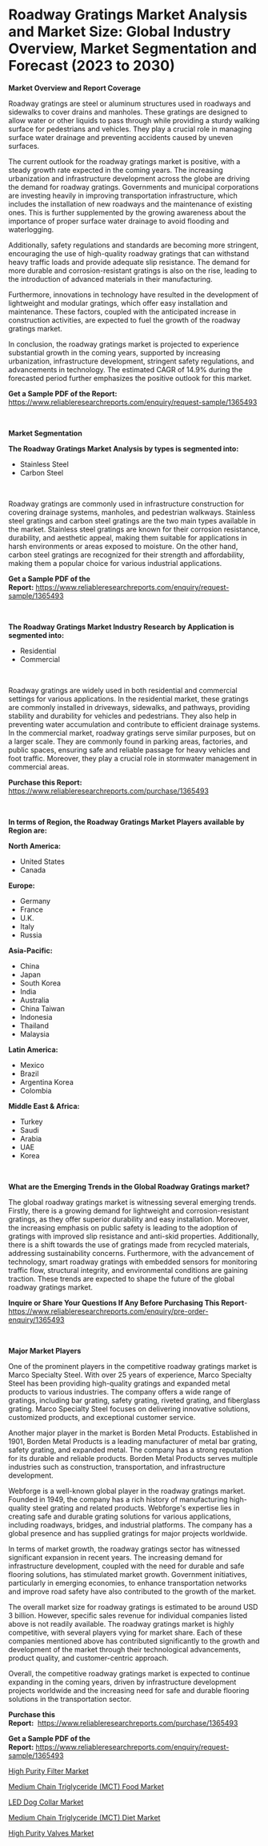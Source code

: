 <p><h1>Roadway Gratings Market Analysis and Market Size: Global Industry Overview, Market Segmentation and Forecast (2023 to 2030)</h1></p><p><strong>Market Overview and Report Coverage</strong></p>
<p><p>Roadway gratings are steel or aluminum structures used in roadways and sidewalks to cover drains and manholes. These gratings are designed to allow water or other liquids to pass through while providing a sturdy walking surface for pedestrians and vehicles. They play a crucial role in managing surface water drainage and preventing accidents caused by uneven surfaces.</p><p>The current outlook for the roadway gratings market is positive, with a steady growth rate expected in the coming years. The increasing urbanization and infrastructure development across the globe are driving the demand for roadway gratings. Governments and municipal corporations are investing heavily in improving transportation infrastructure, which includes the installation of new roadways and the maintenance of existing ones. This is further supplemented by the growing awareness about the importance of proper surface water drainage to avoid flooding and waterlogging.</p><p>Additionally, safety regulations and standards are becoming more stringent, encouraging the use of high-quality roadway gratings that can withstand heavy traffic loads and provide adequate slip resistance. The demand for more durable and corrosion-resistant gratings is also on the rise, leading to the introduction of advanced materials in their manufacturing.</p><p>Furthermore, innovations in technology have resulted in the development of lightweight and modular gratings, which offer easy installation and maintenance. These factors, coupled with the anticipated increase in construction activities, are expected to fuel the growth of the roadway gratings market.</p><p>In conclusion, the roadway gratings market is projected to experience substantial growth in the coming years, supported by increasing urbanization, infrastructure development, stringent safety regulations, and advancements in technology. The estimated CAGR of 14.9% during the forecasted period further emphasizes the positive outlook for this market.</p></p>
<p><strong>Get a Sample PDF of the Report:</strong> <a href="https://www.reliableresearchreports.com/enquiry/request-sample/1365493">https://www.reliableresearchreports.com/enquiry/request-sample/1365493</a></p>
<p>&nbsp;</p>
<p><strong>Market Segmentation</strong></p>
<p><strong>The Roadway Gratings Market Analysis by types is segmented into:</strong></p>
<p><ul><li>Stainless Steel</li><li>Carbon Steel</li></ul></p>
<p>&nbsp;</p>
<p><p>Roadway gratings are commonly used in infrastructure construction for covering drainage systems, manholes, and pedestrian walkways. Stainless steel gratings and carbon steel gratings are the two main types available in the market. Stainless steel gratings are known for their corrosion resistance, durability, and aesthetic appeal, making them suitable for applications in harsh environments or areas exposed to moisture. On the other hand, carbon steel gratings are recognized for their strength and affordability, making them a popular choice for various industrial applications.</p></p>
<p><strong>Get a Sample PDF of the Report:</strong>&nbsp;<a href="https://www.reliableresearchreports.com/enquiry/request-sample/1365493">https://www.reliableresearchreports.com/enquiry/request-sample/1365493</a></p>
<p>&nbsp;</p>
<p><strong>The Roadway Gratings Market Industry Research by Application is segmented into:</strong></p>
<p><ul><li>Residential</li><li>Commercial</li></ul></p>
<p>&nbsp;</p>
<p><p>Roadway gratings are widely used in both residential and commercial settings for various applications. In the residential market, these gratings are commonly installed in driveways, sidewalks, and pathways, providing stability and durability for vehicles and pedestrians. They also help in preventing water accumulation and contribute to efficient drainage systems. In the commercial market, roadway gratings serve similar purposes, but on a larger scale. They are commonly found in parking areas, factories, and public spaces, ensuring safe and reliable passage for heavy vehicles and foot traffic. Moreover, they play a crucial role in stormwater management in commercial areas.</p></p>
<p><strong>Purchase this Report:</strong>&nbsp; <a href="https://www.reliableresearchreports.com/purchase/1365493">https://www.reliableresearchreports.com/purchase/1365493</a></p>
<p>&nbsp;</p>
<p><strong>In terms of Region, the Roadway Gratings Market Players available by Region are:</strong></p>
<p>
    <p> <strong> North America: </strong>
        <ul>
            <li>United States</li>
            <li>Canada</li>
        </ul>
        </p> 
    <p> <strong> Europe: </strong>
        <ul>
            <li>Germany</li>
            <li>France</li>
            <li>U.K.</li>
            <li>Italy</li>
            <li>Russia</li>
        </ul>
        </p> 
    <p> <strong> Asia-Pacific: </strong>
        <ul>
            <li>China</li>
            <li>Japan</li>
            <li>South Korea</li>
            <li>India</li>
            <li>Australia</li>
            <li>China Taiwan</li>
            <li>Indonesia</li>
            <li>Thailand</li>
            <li>Malaysia</li>
        </ul>
        </p> 
    <p> <strong> Latin America: </strong>
        <ul>
            <li>Mexico</li>
            <li>Brazil</li>
            <li>Argentina Korea</li>
            <li>Colombia</li>
        </ul>
        </p> 
    <p> <strong> Middle East & Africa: </strong>
        <ul>
            <li>Turkey</li>
            <li>Saudi</li>
            <li>Arabia</li>
            <li>UAE</li>
            <li>Korea</li>
        </ul>
    </p>
    </p>
<p>&nbsp;</p>
<p><strong>What are the Emerging Trends in the Global Roadway Gratings market?</strong></p>
<p><p>The global roadway gratings market is witnessing several emerging trends. Firstly, there is a growing demand for lightweight and corrosion-resistant gratings, as they offer superior durability and easy installation. Moreover, the increasing emphasis on public safety is leading to the adoption of gratings with improved slip resistance and anti-skid properties. Additionally, there is a shift towards the use of gratings made from recycled materials, addressing sustainability concerns. Furthermore, with the advancement of technology, smart roadway gratings with embedded sensors for monitoring traffic flow, structural integrity, and environmental conditions are gaining traction. These trends are expected to shape the future of the global roadway gratings market.</p></p>
<p><strong>Inquire or Share Your Questions If Any Before Purchasing This Report</strong>- <a href="https://www.reliableresearchreports.com/enquiry/pre-order-enquiry/1365493">https://www.reliableresearchreports.com/enquiry/pre-order-enquiry/1365493</a></p>
<p>&nbsp;</p>
<p><strong>Major Market Players</strong></p>
<p><p>One of the prominent players in the competitive roadway gratings market is Marco Specialty Steel. With over 25 years of experience, Marco Specialty Steel has been providing high-quality gratings and expanded metal products to various industries. The company offers a wide range of gratings, including bar grating, safety grating, riveted grating, and fiberglass grating. Marco Specialty Steel focuses on delivering innovative solutions, customized products, and exceptional customer service.</p><p>Another major player in the market is Borden Metal Products. Established in 1901, Borden Metal Products is a leading manufacturer of metal bar grating, safety grating, and expanded metal. The company has a strong reputation for its durable and reliable products. Borden Metal Products serves multiple industries such as construction, transportation, and infrastructure development.</p><p>Webforge is a well-known global player in the roadway gratings market. Founded in 1949, the company has a rich history of manufacturing high-quality steel grating and related products. Webforge's expertise lies in creating safe and durable grating solutions for various applications, including roadways, bridges, and industrial platforms. The company has a global presence and has supplied gratings for major projects worldwide.</p><p>In terms of market growth, the roadway gratings sector has witnessed significant expansion in recent years. The increasing demand for infrastructure development, coupled with the need for durable and safe flooring solutions, has stimulated market growth. Government initiatives, particularly in emerging economies, to enhance transportation networks and improve road safety have also contributed to the growth of the market.</p><p>The overall market size for roadway gratings is estimated to be around USD 3 billion. However, specific sales revenue for individual companies listed above is not readily available. The roadway gratings market is highly competitive, with several players vying for market share. Each of these companies mentioned above has contributed significantly to the growth and development of the market through their technological advancements, product quality, and customer-centric approach.</p><p>Overall, the competitive roadway gratings market is expected to continue expanding in the coming years, driven by infrastructure development projects worldwide and the increasing need for safe and durable flooring solutions in the transportation sector.</p></p>
<p><strong>Purchase this Report:</strong>&nbsp;&nbsp;<a href="https://www.reliableresearchreports.com/purchase/1365493">https://www.reliableresearchreports.com/purchase/1365493</a></p>
<p></p>
<p><strong>Get a Sample PDF of the Report:</strong>&nbsp;<a href="https://www.reliableresearchreports.com/enquiry/request-sample/1365493">https://www.reliableresearchreports.com/enquiry/request-sample/1365493</a></p>
<p><p><a href="https://github.com/luckyshygirl/Market-Research-Report-List-1/blob/main/high-purity-filter-market.md">High Purity Filter Market</a></p><p><a href="https://www.linkedin.com/pulse/medium-chain-triglyceride-mct-food-market-size-share-global-vfmne/">Medium Chain Triglyceride (MCT) Food Market</a></p><p><a href="https://medium.com/@loyceharber/led-dog-collar-market-size-growth-forecast-2023-2030-23433e45626f">LED Dog Collar Market</a></p><p><a href="https://www.linkedin.com/pulse/medium-chain-triglyceride-mct-diet-market-size-2023-k2xpe/">Medium Chain Triglyceride (MCT) Diet Market</a></p><p><a href="https://github.com/vimar16th/Market-Research-Report-List-1/blob/main/high-purity-valves-market.md">High Purity Valves Market</a></p></p>
